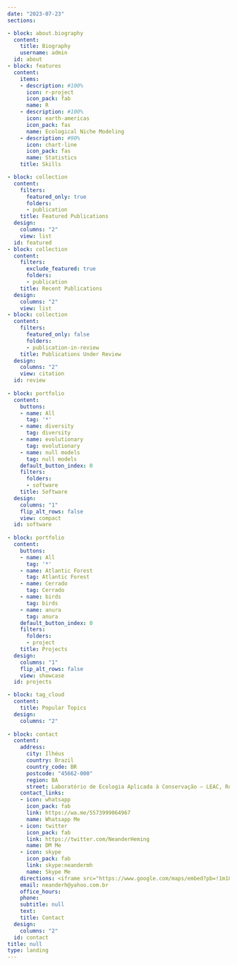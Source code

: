 ```yaml
---
date: "2023-07-23"
sections:

- block: about.biography
  content:
    title: Biography
    username: admin
  id: about
- block: features
  content:
    items:
    - description: #100%
      icon: r-project
      icon_pack: fab
      name: R
    - description: #100%
      icon: earth-americas
      icon_pack: fas
      name: Ecological Niche Modeling
    - description: #90%
      icon: chart-line
      icon_pack: fas
      name: Statistics
    title: Skills

- block: collection
  content:
    filters:
      featured_only: true
      folders:
      - publication
    title: Featured Publications
  design:
    columns: "2"
    view: list
  id: featured
- block: collection
  content:
    filters:
      exclude_featured: true
      folders:
      - publication
    title: Recent Publications
  design:
    columns: "2"
    view: list
- block: collection
  content:
    filters:
      featured_only: false
      folders:
      - publication-in-review
    title: Publications Under Review
  design:
    columns: "2"
    view: citation
  id: review
  
- block: portfolio
  content:
    buttons:
    - name: All
      tag: '*'
    - name: diversity
      tag: diversity
    - name: evolutionary
      tag: evolutionary
    - name: null models
      tag: null models
    default_button_index: 0
    filters:
      folders:
      - software
    title: Software
  design:
    columns: "1"
    flip_alt_rows: false
    view: compact
  id: software
  
- block: portfolio
  content:
    buttons:
    - name: All
      tag: '*'
    - name: Atlantic Forest
      tag: Atlantic Forest
    - name: Cerrado
      tag: Cerrado
    - name: birds
      tag: birds
    - name: anura
      tag: anura
    default_button_index: 0
    filters:
      folders:
      - project
    title: Projects
  design:
    columns: "1"
    flip_alt_rows: false
    view: showcase
  id: projects

- block: tag_cloud
  content:
    title: Popular Topics
  design:
    columns: "2"
    
- block: contact
  content:
    address:
      city: Ilhéus
      country: Brazil
      country_code: BR
      postcode: "45662-000"
      region: BA
      street: Laboratório de Ecologia Aplicada à Conservação – LEAC, Rodovia Jorge Amado, km 16, Salobrinho
    contact_links:
    - icon: whatsapp
      icon_pack: fab
      link: https://wa.me/5573999064967
      name: Whatsapp Me
    - icon: twitter
      icon_pack: fab
      link: https://twitter.com/NeanderHeming
      name: DM Me
    - icon: skype
      icon_pack: fab
      link: skype:neandermh
      name: Skype Me
    directions: <iframe src="https://www.google.com/maps/embed?pb=!1m18!1m12!1m3!1d5433.517806327294!2d-39.17625874594489!3d-14.797990490681052!2m3!1f0!2f0!3f0!3m2!1i1024!2i768!4f13.1!3m3!1m2!1s0x739a98cfd6e7d3d%3A0x1ccd602c903dc6c8!2sLaborat%C3%B3rio%20de%20Ecologia%20Aplicada%20%C3%A0%20Conserva%C3%A7%C3%A3o%20-%20Applied%20Ecology%20%26%20Conservation%20Lab!5e1!3m2!1sen!2sbr!4v1692187568467!5m2!1sen!2sbr" width="500" height="375" style="border:0;" allowfullscreen="" loading="lazy" referrerpolicy="no-referrer-when-downgrade"></iframe>
    email: neanderh@yahoo.com.br
    office_hours:
    phone: 
    subtitle: null
    text: 
    title: Contact
  design:
    columns: "2"
  id: contact
title: null
type: landing
---
```

